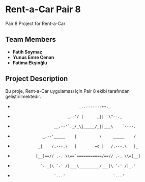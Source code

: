# Rent-a-Car Pair 8

Pair 8 Project for Rent-a-Car

## Team Members
- **Fatih Soymaz**
- **Yunus Emre Cenan**
- **Fatima Ekşioğlu**

## Project Description
Bu proje, Rent-a-Car uygulaması için Pair 8 ekibi tarafından geliştirilmektedir.

*                                  _..-------++._
*                             _.-'/ |      _||  \"--._
*                       __.--'`._/_\j_____/_||___\    `----.
*                  _.--'_____    |          \     _____    /
*                _j    /,---.\   |        =o |   /,---.\   |_
*               [__]==// .-. \\==`===========/==// .-. \\=[__]
*                 `-._|\ `-' /|___\_________/___|\ `-' /|_.'
*                       `---'                     `---'
